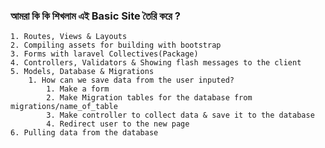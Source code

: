 ### আমরা কি কি শিখলাম এই Basic Site তৈরি করে ?

    1. Routes, Views & Layouts
    2. Compiling assets for building with bootstrap
    3. Forms with laravel Collectives(Package) 
    4. Controllers, Validators & Showing flash messages to the client
    5. Models, Database & Migrations
        1. How can we save data from the user inputed?
            1. Make a form
            2. Make Migration tables for the database from migrations/name_of_table
            3. Make controller to collect data & save it to the database
            4. Redirect user to the new page
    6. Pulling data from the database
